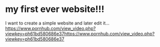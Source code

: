 # my first ever website!!!
I want to create a simple website and later edit it... 
https://www.pornhub.com/view_video.php?viewkey=ph61bd580686e37https://www.pornhub.com/view_video.php?viewkey=ph61bd580686e37
